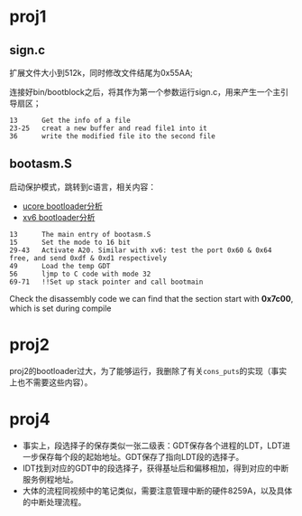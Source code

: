 # proj1
## sign.c
扩展文件大小到512k，同时修改文件结尾为0x55AA; 

连接好bin/bootblock之后，将其作为第一个参数运行sign.c，用来产生一个主引导扇区；
```
13      Get the info of a file
23-25   creat a new buffer and read file1 into it
36      write the modified file ito the second file
```
## bootasm.S
启动保护模式，跳转到c语言，相关内容：
- [ucore bootloader分析](http://www.cnblogs.com/maruixin/p/3175894.html)
- [xv6 bootloader分析](http://blog.csdn.net/qq_25426415/article/details/54583835)
```
13      The main entry of bootasm.S
15      Set the mode to 16 bit
29-43   Activate A20. Similar with xv6: test the port 0x60 & 0x64 free, and send 0xdf & 0xd1 respectively
49      Load the temp GDT
56      ljmp to C code with mode 32
69-71   !!Set up stack pointer and call bootmain
```
Check the disassembly code we can find that the <start> section start with **0x7c00**, which is set during compile
# proj2
proj2的bootloader过大，为了能够运行，我删除了有关```cons_puts```的实现（事实上也不需要这些内容）。

# proj4
- 事实上，段选择子的保存类似一张二级表：GDT保存各个进程的LDT，LDT进一步保存每个段的起始地址。GDT保存了指向LDT段的选择子。 
- IDT找到对应的GDT中的段选择子，获得基址后和偏移相加，得到对应的中断服务例程地址。
- 大体的流程同视频中的笔记类似，需要注意管理中断的硬件8259A，以及具体的中断处理流程。
